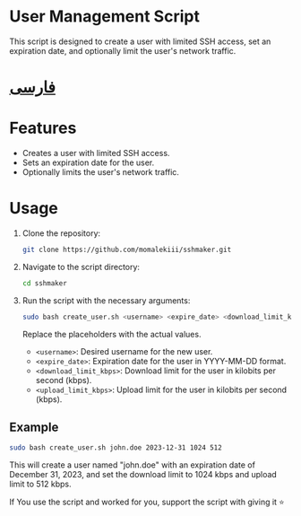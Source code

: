 # User Management Script                                        
This script is designed to create a user with limited SSH access, set an expiration date, and optionally limit the user's network traffic.

# [فارسی]([url](https://github.com/momalekiii/sshmaker/blob/main/FA-README.md))


# Features

- Creates a user with limited SSH access.
- Sets an expiration date for the user.
- Optionally limits the user's network traffic.


# Usage


1. Clone the repository:

   ```bash
   git clone https://github.com/momalekiii/sshmaker.git
      ```

2. Navigate to the script directory:

   ```bash
   cd sshmaker
   ```

3. Run the script with the necessary arguments:

   ```bash
   sudo bash create_user.sh <username> <expire_date> <download_limit_kbps> <upload_limit_kbps>
   ```

   Replace the placeholders with the actual values.

   - `<username>`: Desired username for the new user.
   - `<expire_date>`: Expiration date for the user in YYYY-MM-DD format.
   - `<download_limit_kbps>`: Download limit for the user in kilobits per second (kbps).
   - `<upload_limit_kbps>`: Upload limit for the user in kilobits per second (kbps).

## Example

```bash
sudo bash create_user.sh john.doe 2023-12-31 1024 512
```

This will create a user named "john.doe" with an expiration date of December 31, 2023, and set the download limit to 1024 kbps and upload limit to 512 kbps.



If You use the script and worked for you, support the script with giving it ⭐️

